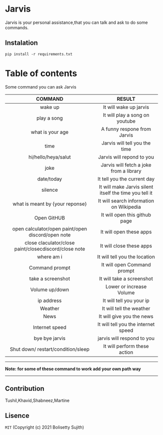 # Jarvis
Jarvis is your personal assistance,that you can talk and ask to do some commands.
## Instalation
```
pip install -r requirements.txt
```
# Table of contents
Some command you can ask Jarvis

| COMMAND | RESULT |
| :---:   | :---: | 
| wake up | It will wake up jarvis |
| play a song | It will play a song on youtube|
| what is your age | A funny respone from Jarvis |
| time | Jarvis will tell you the time |
| hi/hello/heya/salut | Jarvis will repond to you |
| joke | Jarvis will fetch a joke from a library |
| date/today | It tell you the current day |
| silence | It will make Jarvis silent itself the time you tell it |
| what is meant by {your reponse} | It will search information on Wikipedia |
| Open GitHUB | It will open this github page |
| open calculator/open paint/open discord/open note | It will open these apps |
| close claculator/close paint/closecdiscord/close note | It will close these apps |
| where am i | It will tell you the location |
| Command prompt | It will open Command prompt |
| take a screenshot | It will take a screenshot |
| Volume up/down | Lower or increase Volume |
| ip address | It will tell you your ip |
| Weather | It will tell the weather |
| News | It will give you the news |
| Internet speed | It will tell you the internet speed |
| bye bye jarvis | jarvis will respond to you |
| Shut down/ restart/condition/sleep | It will perform these action |

***
**Note: for some of these command to work add your own path way**
***


## Contribution
Tushil,Khavid,Shabneez,Martine

## Lisence
```MIT```
(Copyright (c) 2021 Bolisetty Sujith)


